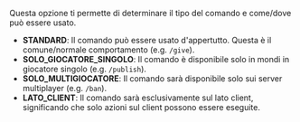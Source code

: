 Questa opzione ti permette di determinare il tipo del comando e come/dove può essere usato.

* **STANDARD**: Il comando può essere usato d'appertutto. Questa è il comune/normale comportamento (e.g. `/give`).
* **SOLO_GIOCATORE_SINGOLO**: Il comando è disponibile solo in mondi in giocatore singolo (e.g. `/publish`).
* **SOLO_MULTIGIOCATORE**: Il comando sarà disponibile solo sui server multiplayer (e.g. `/ban`).
* **LATO_CLIENT**: Il comando sarà esclusivamente sul lato client, significando che solo azioni sul client possono essere eseguite.